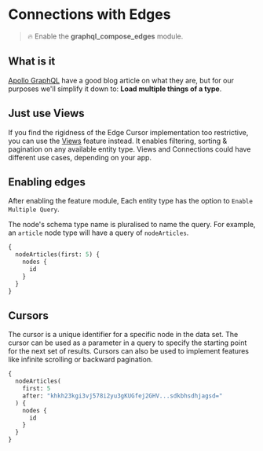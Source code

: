 # Connections with Edges

> :fire: Enable the **graphql_compose_edges** module.

## What is it

[Apollo GraphQL](https://www.apollographql.com/blog/graphql/explaining-graphql-connections/) have a good blog article on what they are, but for our purposes we'll simplify it down to: **Load multiple things of a type**.

## Just use Views

If you find the rigidness of the Edge Cursor implementation too restrictive, you can use the [Views](features/views.md) feature instead. It enables filtering, sorting & pagination on any available entity type. Views and Connections could have different use cases, depending on your app.

## Enabling edges

After enabling the feature module, Each entity type has the option to `Enable Multiple Query`.

The node's schema type name is pluralised to name the query. For example, an `article` node type will have a query of `nodeArticles`.

```graphql
{
  nodeArticles(first: 5) {
    nodes {
      id
    }
  }
}
```

## Cursors

The cursor is a unique identifier for a specific node in the data set. The cursor can be used as a parameter in a query to specify the starting point for the next set of results. Cursors can also be used to implement features like infinite scrolling or backward pagination.

```graphql
{
  nodeArticles(
    first: 5
    after: "khkh23kgi3vj578i2yu3gKUGfej2GHV...sdkbhsdhjagsd="
  ) {
    nodes {
      id
    }
  }
}
```
